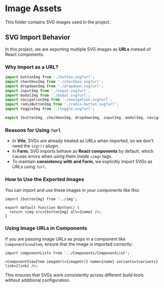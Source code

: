 # Image Assets

This folder contains SVG images used in the project.

## SVG Import Behavior

In this project, we are exporting multiple SVG images as **URLs** instead of React components.

### **Why Import as a URL?**

```ts
import buttonImg from './button.svg?url';
import checkboxImg from './checkbox.svg?url';
import dropdownImg from './dropdown.svg?url';
import inputImg from './input.svg?url';
import modalImg from './modal.svg?url';
import navigationImg from './navigation.svg?url';
import radioButtonImg from './radio-button.svg?url';
import toggleImg from './toggle.svg?url';

export {buttonImg, checkboxImg, dropdownImg, inputImg, modalImg, navigationImg, radioButtonImg, toggleImg};
```

### **Reasons for Using `?url`**

- In **Vite**, SVGs are already treated as URLs when imported, so we don't need the `svgr()` plugin.
- In **Farm**, SVG imports behave as **React components** by default, which causes errors when using them inside `<img>` tags.
- To maintain **consistency with and Farm**, we explicitly import SVGs as URLs using `?url`.

### **How to Use the Exported Images**

You can import and use these images in your components like this:

```tsx
import {buttonImg} from '../img';

export default function Button() {
  return <img src={buttonImg} alt={name} />;
}
```

### **Using Image URLs in Components**

If you are passing image URLs as props in a component like `ComponentViewItem`, ensure that the image is imported correctly:

```tsx
import componentLists from '../Components/ComponentList';

<ComponentViewItem imageUrl={imageUrl} name={name} variants={variants} link={link} />;
```

This ensures that SVGs work consistently across different build tools without additional configuration.
